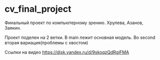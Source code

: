 # cv_final_project
Финальный проект по компьютерному зрению. Хрулева, Азанов, Заякин.

Проект поделен на 2 ветки.
В main лежит основная модель. Во second вторая вариация(проблемы с хвостом)

Ссылки на видео https://disk.yandex.ru/d/9skoqzQdRgiFMA
